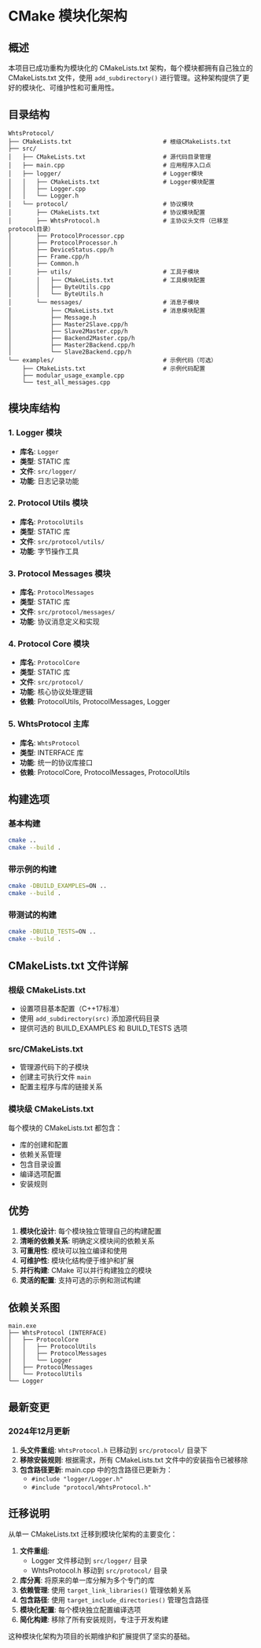 # CMake 模块化架构

## 概述

本项目已成功重构为模块化的 CMakeLists.txt 架构，每个模块都拥有自己独立的 CMakeLists.txt 文件，使用 `add_subdirectory()` 进行管理。这种架构提供了更好的模块化、可维护性和可重用性。

## 目录结构

```
WhtsProtocol/
├── CMakeLists.txt                          # 根级CMakeLists.txt
├── src/
│   ├── CMakeLists.txt                      # 源代码目录管理
│   ├── main.cpp                            # 应用程序入口点
│   ├── logger/                             # Logger模块
│   │   ├── CMakeLists.txt                  # Logger模块配置
│   │   ├── Logger.cpp
│   │   └── Logger.h
│   └── protocol/                           # 协议模块
│       ├── CMakeLists.txt                  # 协议模块配置
│       ├── WhtsProtocol.h                  # 主协议头文件（已移至protocol目录）
│       ├── ProtocolProcessor.cpp
│       ├── ProtocolProcessor.h
│       ├── DeviceStatus.cpp/h
│       ├── Frame.cpp/h
│       ├── Common.h
│       ├── utils/                          # 工具子模块
│       │   ├── CMakeLists.txt              # 工具模块配置
│       │   ├── ByteUtils.cpp
│       │   └── ByteUtils.h
│       └── messages/                       # 消息子模块
│           ├── CMakeLists.txt              # 消息模块配置
│           ├── Message.h
│           ├── Master2Slave.cpp/h
│           ├── Slave2Master.cpp/h
│           ├── Backend2Master.cpp/h
│           ├── Master2Backend.cpp/h
│           └── Slave2Backend.cpp/h
└── examples/                               # 示例代码（可选）
    ├── CMakeLists.txt                      # 示例代码配置
    ├── modular_usage_example.cpp
    └── test_all_messages.cpp
```

## 模块库结构

### 1. Logger 模块
- **库名**: `Logger`
- **类型**: STATIC 库
- **文件**: `src/logger/`
- **功能**: 日志记录功能

### 2. Protocol Utils 模块
- **库名**: `ProtocolUtils`
- **类型**: STATIC 库
- **文件**: `src/protocol/utils/`
- **功能**: 字节操作工具

### 3. Protocol Messages 模块
- **库名**: `ProtocolMessages`
- **类型**: STATIC 库
- **文件**: `src/protocol/messages/`
- **功能**: 协议消息定义和实现

### 4. Protocol Core 模块
- **库名**: `ProtocolCore`
- **类型**: STATIC 库
- **文件**: `src/protocol/`
- **功能**: 核心协议处理逻辑
- **依赖**: ProtocolUtils, ProtocolMessages, Logger

### 5. WhtsProtocol 主库
- **库名**: `WhtsProtocol`
- **类型**: INTERFACE 库
- **功能**: 统一的协议库接口
- **依赖**: ProtocolCore, ProtocolMessages, ProtocolUtils

## 构建选项

### 基本构建
```bash
cmake ..
cmake --build .
```

### 带示例的构建
```bash
cmake -DBUILD_EXAMPLES=ON ..
cmake --build .
```

### 带测试的构建
```bash
cmake -DBUILD_TESTS=ON ..
cmake --build .
```

## CMakeLists.txt 文件详解

### 根级 CMakeLists.txt
- 设置项目基本配置（C++17标准）
- 使用 `add_subdirectory(src)` 添加源代码目录
- 提供可选的 BUILD_EXAMPLES 和 BUILD_TESTS 选项

### src/CMakeLists.txt
- 管理源代码下的子模块
- 创建主可执行文件 `main`
- 配置主程序与库的链接关系

### 模块级 CMakeLists.txt
每个模块的 CMakeLists.txt 都包含：
- 库的创建和配置
- 依赖关系管理
- 包含目录设置
- 编译选项配置
- 安装规则

## 优势

1. **模块化设计**: 每个模块独立管理自己的构建配置
2. **清晰的依赖关系**: 明确定义模块间的依赖关系
3. **可重用性**: 模块可以独立编译和使用
4. **可维护性**: 模块化结构便于维护和扩展
5. **并行构建**: CMake 可以并行构建独立的模块
6. **灵活的配置**: 支持可选的示例和测试构建

## 依赖关系图

```
main.exe
├── WhtsProtocol (INTERFACE)
│   ├── ProtocolCore
│   │   ├── ProtocolUtils
│   │   ├── ProtocolMessages
│   │   └── Logger
│   ├── ProtocolMessages
│   └── ProtocolUtils
└── Logger
```

## 最新变更

### 2024年12月更新

1. **头文件重组**: `WhtsProtocol.h` 已移动到 `src/protocol/` 目录下
2. **移除安装规则**: 根据需求，所有 CMakeLists.txt 文件中的安装指令已被移除
3. **包含路径更新**: main.cpp 中的包含路径已更新为：
   - `#include "logger/Logger.h"`
   - `#include "protocol/WhtsProtocol.h"`

## 迁移说明

从单一 CMakeLists.txt 迁移到模块化架构的主要变化：

1. **文件重组**: 
   - Logger 文件移动到 `src/logger/` 目录
   - WhtsProtocol.h 移动到 `src/protocol/` 目录
2. **库分离**: 将原来的单一库分解为多个专门的库
3. **依赖管理**: 使用 `target_link_libraries()` 管理依赖关系
4. **包含路径**: 使用 `target_include_directories()` 管理包含路径
5. **模块化配置**: 每个模块独立配置编译选项
6. **简化构建**: 移除了所有安装规则，专注于开发构建

这种模块化架构为项目的长期维护和扩展提供了坚实的基础。 